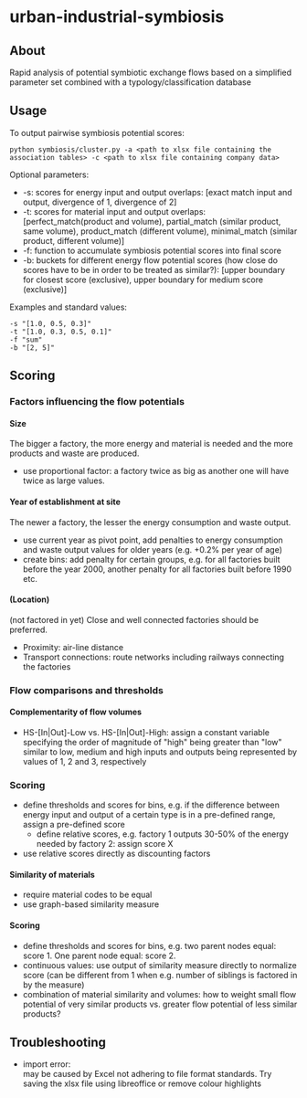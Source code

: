 # urban-industrial-symbiosis

## About
Rapid analysis of potential symbiotic exchange flows based on a simplified parameter set combined with a typology/classification database


## Usage
To output pairwise symbiosis potential scores:
```
python symbiosis/cluster.py -a <path to xlsx file containing the association tables> -c <path to xlsx file containing company data> 
```

Optional parameters:
*  -s: scores for energy input and output overlaps: [exact match input and output, divergence of 1, divergence of 2]
*  -t: scores for material input and output overlaps: [perfect_match(product and volume), partial_match (similar product, same volume), product_match (different volume), minimal_match (similar product, different volume)]
*  -f: function to accumulate symbiosis potential scores into final score
*  -b: buckets for different energy flow potential scores (how close do scores have to be in order to be treated as similar?): [upper boundary for closest score (exclusive), upper boundary for medium score (exclusive)]

Examples and standard values:
```
-s "[1.0, 0.5, 0.3]"  
-t "[1.0, 0.3, 0.5, 0.1]"
-f "sum"
-b "[2, 5]"
```

## Scoring

### Factors influencing the flow potentials

#### Size
The bigger a factory, the more energy and material is needed and the more products and waste are produced.
* use proportional factor: a factory twice as big as another one will have twice as large values. 

#### Year of establishment at site
The newer a factory, the lesser the energy consumption and waste output. 
*  use current year as pivot point, add penalties to energy consumption and waste output values for older years (e.g. +0.2% per year of age)
*  create bins: add penalty for certain groups, e.g. for all factories built before the year 2000, another penalty for all factories built before 1990 etc.

#### (Location)
(not factored in yet)
Close and well connected factories should be preferred.
*  Proximity: air-line distance
*  Transport connections: route networks including railways connecting the factories

### Flow comparisons and thresholds

#### Complementarity of flow volumes
*  HS-[In|Out]-Low vs. HS-[In|Out]-High: assign a constant variable specifying the order of magnitude of "high" being greater than "low" similar to low, medium and high inputs and outputs being represented by values of 1, 2 and 3, respectively

### Scoring
*  define thresholds and scores for bins, e.g. if the difference between energy input and output of a certain type is in a pre-defined range, assign a pre-defined score
    *  define relative scores, e.g. factory 1 outputs 30-50% of the energy needed by factory 2: assign score X
*  use relative scores directly as discounting factors

#### Similarity of materials
*  require material codes to be equal
*  use graph-based similarity measure 

#### Scoring
*  define thresholds and scores for bins, e.g. two parent nodes equal: score 1. One parent node equal: score 2. 
*  continuous values: use output of similarity measure directly to normalize score (can be different from 1 when e.g. number of siblings is factored in by the measure)
*  combination of material similarity and volumes: how to weight small flow potential of very similar products vs. greater flow potential of less similar products?

## Troubleshooting
*  import error:  
   may be caused by Excel not adhering to file format standards. Try saving the xlsx file using libreoffice or remove colour highlights
